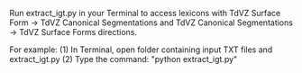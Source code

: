 Run extract_igt.py in your Terminal to access lexicons with TdVZ Surface Form -> TdVZ Canonical Segmentations and TdVZ Canonical Segmentations -> TdVZ Surface Forms directions.

For example: 
(1) In Terminal, open folder containing input TXT files and extract_igt.py
(2) Type the command: "python extract_igt.py"
